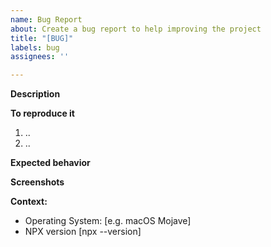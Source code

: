 ```yaml
---
name: Bug Report
about: Create a bug report to help improving the project
title: "[BUG]"
labels: bug
assignees: ''

---
```


**Description**
<!--- Explain what happens or what can be improved -->

**To reproduce it**
<!--- Explain step-by-step how to reproduce it -->

1. ..
2. ..

**Expected behavior**
<!--- Explain what you expect to happen instead of what it's happening -->

**Screenshots**
<!--- Optionally add screenshots to help understanding the behavior -->

**Context:**
<!--- If applies, add your system info -->
 - Operating System: [e.g. macOS Mojave]
 - NPX version [npx --version]
